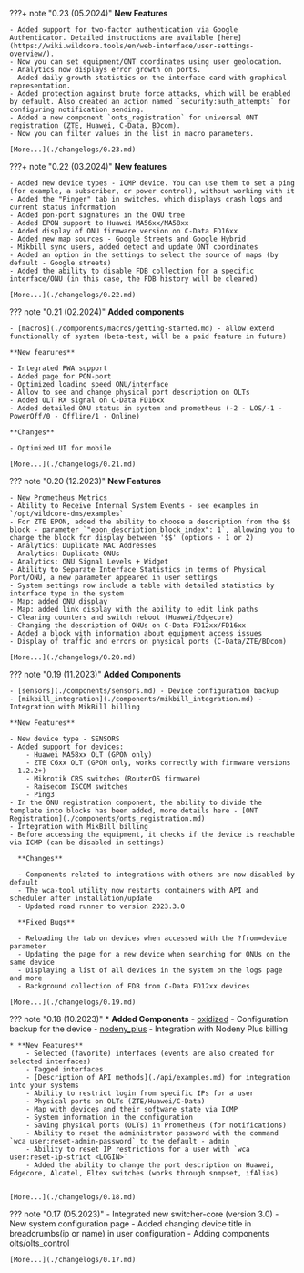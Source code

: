 ???+ note "0.23 (05.2024)"
    **New Features**

    - Added support for two-factor authentication via Google Authenticator. Detailed instructions are available [here](https://wiki.wildcore.tools/en/web-interface/user-settings-overview/).
    - Now you can set equipment/ONT coordinates using user geolocation.
    - Analytics now displays error growth on ports.
    - Added daily growth statistics on the interface card with graphical representation.
    - Added protection against brute force attacks, which will be enabled by default. Also created an action named `security:auth_attempts` for configuring notification sending.
    - Added a new component `onts_registration` for universal ONT registration (ZTE, Huawei, C-Data, BDcom).
    - Now you can filter values in the list in macro parameters.
    
    [More...](./changelogs/0.23.md)

???+ note "0.22 (03.2024)"
    **New features** 
     
    - Added new device types - ICMP device. You can use them to set a ping (for example, a subscriber, or power control), without working with it
    - Added the "Pinger" tab in switches, which displays crash logs and current status information
    - Added pon-port signatures in the ONU tree
    - Added EPON support to Huawei MA56xx/MA58xx
    - Added display of ONU firmware version on C-Data FD16xx
    - Added new map sources - Google Streets and Google Hybrid
    - Mikbill sync users, added detect and update ONT coordinates
    - Added an option in the settings to select the source of maps (by default - Google streets)
    - Added the ability to disable FDB collection for a specific interface/ONU (in this case, the FDB history will be cleared)

    [More...](./changelogs/0.22.md)

??? note "0.21 (02.2024)"
    **Added components**

    - [macros](./components/macros/getting-started.md) - allow extend functionally of system (beta-test, will be a paid feature in future)

    **New fearures**
    
    - Integrated PWA support
    - Added page for PON-port
    - Optimized loading speed ONU/interface
    - Allow to see and change physical port description on OLTs
    - Added OLT RX signal on C-Data FD16xx
    - Added detailed ONU status in system and prometheus (-2 - LOS/-1 - PowerOff/0 - Offline/1 - Online)

    **Changes**
    
    - Optimized UI for mobile

    [More...](./changelogs/0.21.md)

??? note "0.20 (12.2023)"
    **New Features**

    - New Prometheus Metrics
    - Ability to Receive Internal System Events - see examples in `/opt/wildcore-dms/examples`
    - For ZTE EPON, added the ability to choose a description from the $$ block - parameter `"epon_description_block_index": 1`, allowing you to change the block for display between '$$' (options - 1 or 2)
    - Analytics: Duplicate MAC Addresses
    - Analytics: Duplicate ONUs
    - Analytics: ONU Signal Levels + Widget
    - Ability to Separate Interface Statistics in terms of Physical Port/ONU, a new parameter appeared in user settings
    - System settings now include a table with detailed statistics by interface type in the system
    - Map: added ONU display
    - Map: added link display with the ability to edit link paths
    - Clearing counters and switch reboot (Huawei/Edgecore)
    - Changing the description of ONUs on C-Data FD12xx/FD16xx
    - Added a block with information about equipment access issues
    - Display of traffic and errors on physical ports (C-Data/ZTE/BDcom)
    
    [More...](./changelogs/0.20.md)  


??? note "0.19 (11.2023)"
    **Added Components**      

    - [sensors](./components/sensors.md) - Device configuration backup
    - [mikbill_integration](./components/mikbill_integration.md) - Integration with MikBill billing
    
    **New Features**

    - New device type - SENSORS
    - Added support for devices:
        - Huawei MA58xx OLT (GPON only)
        - ZTE C6xx OLT (GPON only, works correctly with firmware versions - 1.2.2+)
        - Mikrotik CRS switches (RouterOS firmware)
        - Raisecom ISCOM switches
        - Ping3
    - In the ONU registration component, the ability to divide the template into blocks has been added, more details here - [ONT Registration](./components/onts_registration.md)
    - Integration with MikBill billing
    - Before accessing the equipment, it checks if the device is reachable via ICMP (can be disabled in settings)

      **Changes**

      - Components related to integrations with others are now disabled by default
      - The wca-tool utility now restarts containers with API and scheduler after installation/update
      - Updated road runner to version 2023.3.0

      **Fixed Bugs**

      - Reloading the tab on devices when accessed with the ?from=device parameter
      - Updating the page for a new device when searching for ONUs on the same device
      - Displaying a list of all devices in the system on the logs page and more
      - Background collection of FDB from C-Data FD12xx devices
    
    [More...](./changelogs/0.19.md)     

??? note "0.18 (10.2023)" 
    * **Added Components**
        - [oxidized](./components/oxidized.md) - Configuration backup for the device
        - [nodeny_plus](./components/nodeny_plus.md) - Integration with Nodeny Plus billing
    
    * **New Features**
        - Selected (favorite) interfaces (events are also created for selected interfaces)
        - Tagged interfaces
        - [Description of API methods](./api/examples.md) for integration into your systems
        - Ability to restrict login from specific IPs for a user
        - Physical ports on OLTs (ZTE/Huawei/C-Data)
        - Map with devices and their software state via ICMP
        - System information in the configuration
        - Saving physical ports (OLTs) in Prometheus (for notifications)
        - Ability to reset the administrator password with the command `wca user:reset-admin-password` to the default - admin
        - Ability to reset IP restrictions for a user with `wca user:reset-ip-strict <LOGIN>`
        - Added the ability to change the port description on Huawei, Edgecore, Alcatel, Eltex switches (works through snmpset, ifAlias)
    

    [More...](./changelogs/0.18.md) 
    
??? note "0.17 (05.2023)"
    - Integrated new switcher-core (version 3.0)
    - New system configuration page
    - Added changing device title in breadcrumbs(ip or name) in user configuration
    - Adding components olts/olts_control

    [More...](./changelogs/0.17.md) 

